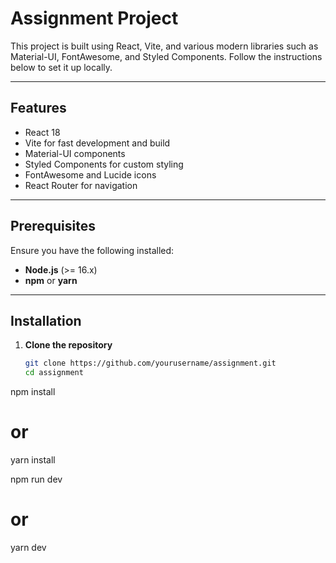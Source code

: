 # Assignment Project

This project is built using React, Vite, and various modern libraries such as Material-UI, FontAwesome, and Styled Components. Follow the instructions below to set it up locally.

---

## Features

- React 18
- Vite for fast development and build
- Material-UI components
- Styled Components for custom styling
- FontAwesome and Lucide icons
- React Router for navigation

---

## Prerequisites

Ensure you have the following installed:

- **Node.js** (>= 16.x)  
- **npm** or **yarn**

---

## Installation

1. **Clone the repository**  
   ```bash
   git clone https://github.com/yourusername/assignment.git
   cd assignment
npm install
# or
yarn install

npm run dev
# or
yarn dev
